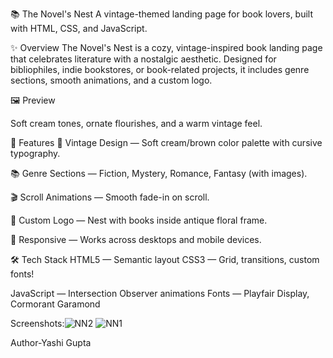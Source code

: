 📚 The Novel's Nest
A vintage-themed landing page for book lovers, built with HTML, CSS, and JavaScript.

✨ Overview
The Novel's Nest is a cozy, vintage-inspired book landing page that celebrates literature with a nostalgic aesthetic. Designed for bibliophiles, indie bookstores, or book-related projects, it includes genre sections, smooth animations, and a custom logo.

🖼️ Preview

Soft cream tones, ornate flourishes, and a warm vintage feel.

🔧 Features
🎨 Vintage Design — Soft cream/brown color palette with cursive typography.

📚 Genre Sections — Fiction, Mystery, Romance, Fantasy (with images).

🎬 Scroll Animations — Smooth fade-in on scroll.

🪹 Custom Logo — Nest with books inside antique floral frame.

📱 Responsive — Works across desktops and mobile devices.

🛠️ Tech Stack
HTML5 — Semantic layout
CSS3 — Grid, transitions, custom fonts!

JavaScript — Intersection Observer animations
Fonts — Playfair Display, Cormorant Garamond

Screenshots:![NN2](https://github.com/user-attachments/assets/16d30f38-89b4-416b-92df-2e3a6ff5c70e)
![NN1](https://github.com/user-attachments/assets/dfbbb6d9-8206-46b0-bec7-4561f28cba34)


Author-Yashi Gupta
